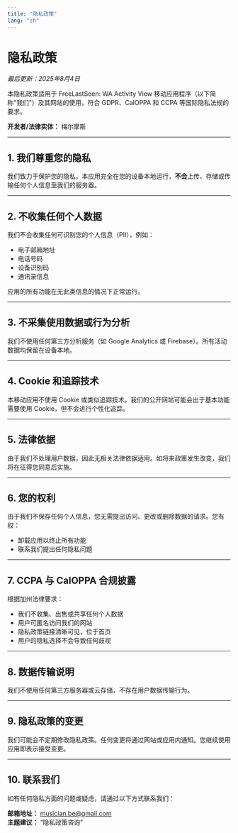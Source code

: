 ```yaml
---
title: "隐私政策"
lang: "zh"
---
```


# 隐私政策

_最后更新：2025年8月4日_

本隐私政策适用于 FreeLastSeen: WA Activity View 移动应用程序（以下简称"我们"）及其网站的使用，符合 GDPR、CalOPPA 和 CCPA 等国际隐私法规的要求。

**开发者/法律实体：** 梅尔摩斯

---

## 1. 我们尊重您的隐私

我们致力于保护您的隐私。本应用完全在您的设备本地运行，**不会**上传、存储或传输任何个人信息至我们的服务器。

---

## 2. 不收集任何个人数据

我们不会收集任何可识别您的个人信息（PII），例如：

- 电子邮箱地址
- 电话号码
- 设备识别码
- 通讯录信息

应用的所有功能在无此类信息的情况下正常运行。

---

## 3. 不采集使用数据或行为分析

我们不使用任何第三方分析服务（如 Google Analytics 或 Firebase）。所有活动数据均保留在设备本地。

---

## 4. Cookie 和追踪技术

本移动应用不使用 Cookie 或类似追踪技术。我们的公开网站可能会出于基本功能需要使用 Cookie，但不会进行个性化追踪。

---

## 5. 法律依据

由于我们不处理用户数据，因此无相关法律依据适用。如将来政策发生改变，我们将在征得您同意后实施。

---

## 6. 您的权利

由于我们不保存任何个人信息，您无需提出访问、更改或删除数据的请求。您有权：

- 卸载应用以终止所有功能
- 联系我们提出任何隐私问题

---

## 7. CCPA 与 CalOPPA 合规披露

根据加州法律要求：

- 我们不收集、出售或共享任何个人数据
- 用户可匿名访问我们的网站
- 隐私政策链接清晰可见，位于首页
- 用户的隐私选择不会导致任何歧视

---

## 8. 数据传输说明

我们不使用任何第三方服务器或云存储，不存在用户数据传输行为。

---

## 9. 隐私政策的变更

我们可能会不定期修改隐私政策。任何变更将通过网站或应用内通知。您继续使用应用即表示接受变更。

---

## 10. 联系我们

如有任何隐私方面的问题或疑虑，请通过以下方式联系我们：

**邮箱地址：** musician.be@gmail.com  
**主题建议：** “隐私政策咨询”

